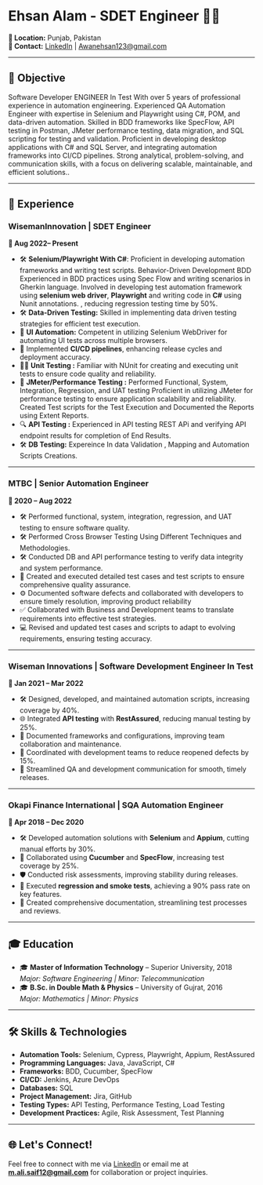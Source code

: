 # Ehsan Alam - SDET  Engineer 👨‍💻  

**📍 Location:** Punjab, Pakistan  
**📧 Contact:**  [LinkedIn](https://www.linkedin.com/in/ehsan-alam-🇦🇪-68851914a) | Awanehsan123@gmail.com

---

## 🎯 Objective  
Software Developer ENGINEER In Test With over 5 years of professional experience in automation engineering. Experienced QA Automation Engineer with expertise in Selenium and Playwright using C#, POM, and data-driven automation. Skilled in BDD frameworks like SpecFlow, API testing in Postman, JMeter performance testing, data migration, and SQL scripting for testing and validation. Proficient in developing desktop applications with C# and SQL Server, and integrating automation frameworks into CI/CD pipelines. Strong analytical, problem-solving, and communication skills, with a focus on delivering scalable, maintainable, and efficient solutions..

---

## 💼 Experience  

### **WisemanInnovation | SDET Engineer**  
**📅 Aug 2022– Present**  
- 🛠️ **Selenium/Playwright With C#**: Proficient in developing automation frameworks and writing test scripts. Behavior-Driven Development BDD Experienced in BDD practices using Spec Flow and writing scenarios in Gherkin language. Involved in developing test automation framework using **selenium web driver**, **Playwright** and writing code in **C#** using Nunit annotations. , reducing regression testing time by 50%.  
- 🛠️ **Data-Driven Testing:** Skilled in implementing data driven testing strategies for efficient test execution.
- 🤝 **UI Automation:** Competent in utilizing Selenium WebDriver for automating UI tests across multiple browsers.   
- 🚀 Implemented **CI/CD pipelines**, enhancing release cycles and deployment accuracy.  
- 👨‍🏫 **Unit Testing :** Familiar with NUnit for creating and executing unit tests to ensure code quality and reliability.   
- 🔄 **JMeter/Performance Testing :** Performed Functional, System, Integration, Regression, and UAT testing Proficient in utilizing JMeter for performance testing to ensure application scalability and reliability. Created Test scripts for the Test Execution and Documented the Reports using Extent Reports. 
- 🔍 **API Testing :** Experienced in API testing  REST APi and verifying API endpoint results for completion of End Results.
- 🛠️ **DB Testing:** Expereince In data Validation , Mapping and Automation Scripts Creations.  
---

### **MTBC  | Senior Automation Engineer**  
**📅  2020 – Aug 2022**  
- 🛠️ Performed functional, system, integration, regression, and UAT testing to ensure software quality.
- 🛠️ Performed Cross Browser Testing Using Different Techniques and Methodologies.
- 🛠️ Conducted DB and API performance testing to verify data integrity and system performance.
- 🐞 Created and executed detailed test cases and test scripts to ensure comprehensive quality assurance. 
- ⚙️ Documented software defects and collaborated with developers to ensure timely resolution, improving product reliability  
- ✅ Collaborated with Business and Development teams to translate requirements into effective test strategies.  
- 💻 Revised and updated test cases and scripts to adapt to evolving requirements, ensuring testing accuracy.

---

### **Wiseman Innovations | Software Development Engineer In Test**  
**📅 Jan 2021 – Mar 2022**  
- 🛠️ Designed, developed, and maintained automation scripts, increasing coverage by 40%.  
- 🌐 Integrated **API testing** with **RestAssured**, reducing manual testing by 25%.  
- 📖 Documented frameworks and configurations, improving team collaboration and maintenance.  
- 🐞 Coordinated with development teams to reduce reopened defects by 15%.  
- 🔄 Streamlined QA and development communication for smooth, timely releases.

---

### **Okapi Finance International | SQA Automation Engineer**  
**📅 Apr 2018 – Dec 2020**  
- 🛠️ Developed automation solutions with **Selenium** and **Appium**, cutting manual efforts by 30%.  
- 🤝 Collaborated using **Cucumber** and **SpecFlow**, increasing test coverage by 25%.  
- 🛡️ Conducted risk assessments, improving stability during releases.  
- 🔄 Executed **regression and smoke tests**, achieving a 90% pass rate on key features.  
- 📝 Created comprehensive documentation, streamlining test processes and reviews.

---

## 🎓 Education  
- 🎓 **Master of Information Technology** – Superior University, 2018  
  *Major: Software Engineering | Minor: Telecommunication*  
- 🎓 **B.Sc. in Double Math & Physics** – University of Gujrat, 2016  
  *Major: Mathematics | Minor: Physics*

---

## 🛠️ Skills & Technologies  
- **Automation Tools:** Selenium, Cypress, Playwright, Appium, RestAssured  
- **Programming Languages:** Java, JavaScript, C#  
- **Frameworks:** BDD, Cucumber, SpecFlow  
- **CI/CD:** Jenkins, Azure DevOps  
- **Databases:** SQL  
- **Project Management:** Jira, GitHub  
- **Testing Types:** API Testing, Performance Testing, Load Testing  
- **Development Practices:** Agile, Risk Assessment, Test Planning

---

## 🌐 Let's Connect!  
Feel free to connect with me via [LinkedIn](https://www.linkedin.com/in/sqa-automation-engineer) or email me at **m.ali.saif12@gmail.com** for collaboration or project inquiries.
